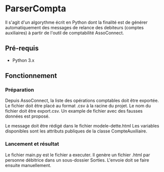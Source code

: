 # ParserCompta

Il s'agit d'un algorythme écrit en Python dont la finalité est de générer automatiquement 
des messages de relance des debiteurs (comptes auxiliaires) à partir de l'outil
de comptabilité AssoConnect.

## Pré-requis

- Python 3.x

## Fonctionnement

### Préparation

Depuis AssoConnect, la liste des opérations comptables doit être exportée. 
Le fichier doit être placé au format .csv à la racine du projet. 
Le nom du fichier doit être export.csv.
Un example de fichier avec des fausses données est proposé.

Le message doit être rédigé dans le fichier modele-dette.html
Les variables disponibles sont les attributs publiques de la classe CompteAuxiliaire.

### Lancement et résultat

Le fichier main.py est le fichier a executer.
Il genère un fichier .html par personne débitrice dans un sous-dossier Sorties.
L'envoie doit se faire ensuite manuellement.